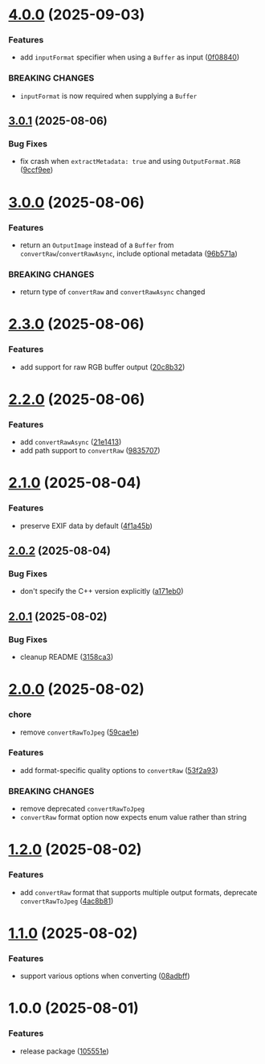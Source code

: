 # [4.0.0](https://github.com/rossng/coreimage-raw-convert/compare/v3.0.1...v4.0.0) (2025-09-03)


### Features

* add `inputFormat` specifier when using a `Buffer` as input ([0f08840](https://github.com/rossng/coreimage-raw-convert/commit/0f088400f9e26becf7ab3bc17bfd46c377d68e90))


### BREAKING CHANGES

* `inputFormat` is now required when supplying a `Buffer`

## [3.0.1](https://github.com/rossng/coreimage-raw-convert/compare/v3.0.0...v3.0.1) (2025-08-06)


### Bug Fixes

* fix crash when `extractMetadata: true` and using `OutputFormat.RGB` ([9ccf9ee](https://github.com/rossng/coreimage-raw-convert/commit/9ccf9ee05a955e94031d3e028c6f1b747135825f))

# [3.0.0](https://github.com/rossng/coreimage-raw-convert/compare/v2.3.0...v3.0.0) (2025-08-06)


### Features

* return an `OutputImage` instead of a `Buffer` from `convertRaw`/`convertRawAsync`, include optional metadata ([96b571a](https://github.com/rossng/coreimage-raw-convert/commit/96b571a052cf3dfcf66e22e7cef0a8ac9eda7095))


### BREAKING CHANGES

* return type of `convertRaw` and `convertRawAsync` changed

# [2.3.0](https://github.com/rossng/coreimage-raw-convert/compare/v2.2.0...v2.3.0) (2025-08-06)


### Features

* add support for raw RGB buffer output ([20c8b32](https://github.com/rossng/coreimage-raw-convert/commit/20c8b32970733430d1bd1feb50d61e8691d9e5de))

# [2.2.0](https://github.com/rossng/coreimage-raw-convert/compare/v2.1.0...v2.2.0) (2025-08-06)


### Features

* add `convertRawAsync` ([21e1413](https://github.com/rossng/coreimage-raw-convert/commit/21e1413c6554be6112dda4d2d283ce213cd93f6f))
* add path support to `convertRaw` ([9835707](https://github.com/rossng/coreimage-raw-convert/commit/9835707842b968d3cf601ea1be6224400776d0f5))

# [2.1.0](https://github.com/rossng/coreimage-raw-convert/compare/v2.0.2...v2.1.0) (2025-08-04)


### Features

* preserve EXIF data by default ([4f1a45b](https://github.com/rossng/coreimage-raw-convert/commit/4f1a45beb32730d50020ec6695c1f7c2c4a7370a))

## [2.0.2](https://github.com/rossng/coreimage-raw-convert/compare/v2.0.1...v2.0.2) (2025-08-04)


### Bug Fixes

* don't specify the C++ version explicitly ([a171eb0](https://github.com/rossng/coreimage-raw-convert/commit/a171eb0a82e93ef66489a46d3b5844a55aee0302))

## [2.0.1](https://github.com/rossng/coreimage-raw-convert/compare/v2.0.0...v2.0.1) (2025-08-02)


### Bug Fixes

* cleanup README ([3158ca3](https://github.com/rossng/coreimage-raw-convert/commit/3158ca3b1088a80b135db47e3090b6552a8328c1))

# [2.0.0](https://github.com/rossng/coreimage-raw-convert/compare/v1.2.0...v2.0.0) (2025-08-02)


### chore

* remove `convertRawToJpeg` ([59cae1e](https://github.com/rossng/coreimage-raw-convert/commit/59cae1e4d998b85349a84e59a1e2040847b54723))


### Features

* add format-specific quality options to `convertRaw` ([53f2a93](https://github.com/rossng/coreimage-raw-convert/commit/53f2a933744227c946f36cd8d9a832d42745a4e2))


### BREAKING CHANGES

* remove deprecated `convertRawToJpeg`
* `convertRaw` format option now expects enum value rather than string

# [1.2.0](https://github.com/rossng/coreimage-raw-convert/compare/v1.1.0...v1.2.0) (2025-08-02)


### Features

* add `convertRaw` format that supports multiple output formats, deprecate `convertRawToJpeg` ([4ac8b81](https://github.com/rossng/coreimage-raw-convert/commit/4ac8b8150799a3b58ef72a3f71f23765ba09457e))

# [1.1.0](https://github.com/rossng/coreimage-raw-convert/compare/v1.0.0...v1.1.0) (2025-08-02)


### Features

* support various options when converting ([08adbff](https://github.com/rossng/coreimage-raw-convert/commit/08adbff19df5db494732add81b045f1fc6a444a1))

# 1.0.0 (2025-08-01)


### Features

* release package ([105551e](https://github.com/rossng/coreimage-raw-convert/commit/105551efcf6d66682d571844fa4bb1f3f9742e25))
